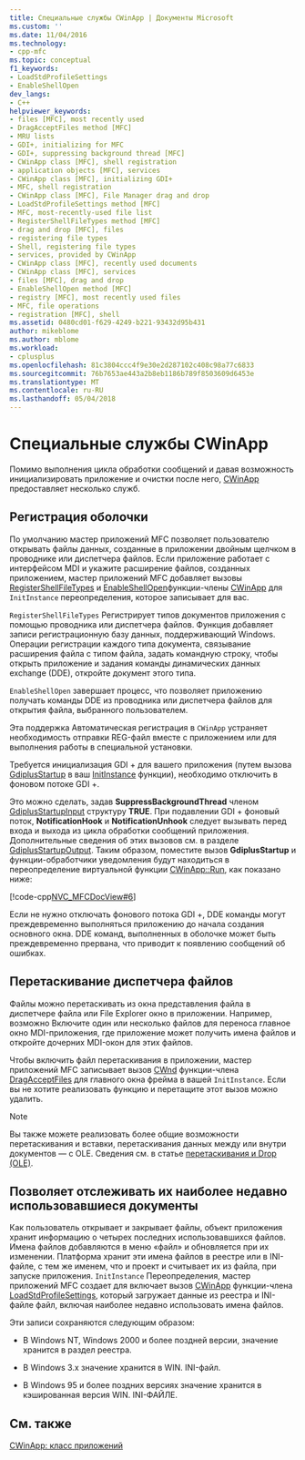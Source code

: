 ```yaml
---
title: Специальные службы CWinApp | Документы Microsoft
ms.custom: ''
ms.date: 11/04/2016
ms.technology:
- cpp-mfc
ms.topic: conceptual
f1_keywords:
- LoadStdProfileSettings
- EnableShellOpen
dev_langs:
- C++
helpviewer_keywords:
- files [MFC], most recently used
- DragAcceptFiles method [MFC]
- MRU lists
- GDI+, initializing for MFC
- GDI+, suppressing background thread [MFC]
- CWinApp class [MFC], shell registration
- application objects [MFC], services
- CWinApp class [MFC], initializing GDI+
- MFC, shell registration
- CWinApp class [MFC], File Manager drag and drop
- LoadStdProfileSettings method [MFC]
- MFC, most-recently-used file list
- RegisterShellFileTypes method [MFC]
- drag and drop [MFC], files
- registering file types
- Shell, registering file types
- services, provided by CWinApp
- CWinApp class [MFC], recently used documents
- CWinApp class [MFC], services
- files [MFC], drag and drop
- EnableShellOpen method [MFC]
- registry [MFC], most recently used files
- MFC, file operations
- registration [MFC], shell
ms.assetid: 0480cd01-f629-4249-b221-93432d95b431
author: mikeblome
ms.author: mblome
ms.workload:
- cplusplus
ms.openlocfilehash: 81c3804ccc4f9e30e2d287102c408c98a77c6833
ms.sourcegitcommit: 76b7653ae443a2b8eb1186b789f8503609d6453e
ms.translationtype: MT
ms.contentlocale: ru-RU
ms.lasthandoff: 05/04/2018
---
```

# <a name="special-cwinapp-services"></a>Специальные службы CWinApp
Помимо выполнения цикла обработки сообщений и давая возможность инициализировать приложение и очистки после него, [CWinApp](../mfc/reference/cwinapp-class.md) предоставляет несколько служб.  
  
##  <a name="_core_shell_registration"></a> Регистрация оболочки  
 По умолчанию мастер приложений MFC позволяет пользователю открывать файлы данных, созданные в приложении двойным щелчком в проводнике или диспетчера файлов. Если приложение работает с интерфейсом MDI и укажите расширение файлов, созданных приложением, мастер приложений MFC добавляет вызовы [RegisterShellFileTypes](../mfc/reference/cwinapp-class.md#registershellfiletypes) и [EnableShellOpen](../mfc/reference/cwinapp-class.md#enableshellopen)функции-члены [CWinApp](../mfc/reference/cwinapp-class.md) для `InitInstance` переопределения, которое записывает для вас.  
  
 `RegisterShellFileTypes` Регистрирует типов документов приложения с помощью проводника или диспетчера файлов. Функция добавляет записи регистрационную базу данных, поддерживающий Windows. Операции регистрации каждого типа документа, связывание расширения файла с типом файла, задать командную строку, чтобы открыть приложение и задания команды динамических данных exchange (DDE), откройте документ этого типа.  
  
 `EnableShellOpen` завершает процесс, что позволяет приложению получать команды DDE из проводника или диспетчера файлов для открытия файла, выбранного пользователем.  
  
 Эта поддержка Автоматическая регистрация в `CWinApp` устраняет необходимость отправки REG-файл вместе с приложением или для выполнения работы в специальной установки.  
  
 Требуется инициализация GDI + для вашего приложения (путем вызова [GdiplusStartup](https://msdn.microsoft.com/library/ms534077) в ваш [InitInstance](../mfc/reference/cwinapp-class.md#initinstance) функции), необходимо отключить в фоновом потоке GDI +.  
  
 Это можно сделать, задав **SuppressBackgroundThread** членом [GdiplusStartupInput](https://msdn.microsoft.com/library/ms534067) структуру **TRUE**. При подавлении GDI + фоновый поток, **NotificationHook** и **NotificationUnhook** следует вызывать перед входа и выхода из цикла обработки сообщений приложения. Дополнительные сведения об этих вызовов см. в разделе [GdiplusStartupOutput](https://msdn.microsoft.com/library/ms534068). Таким образом, поместите вызов **GdiplusStartup** и функции-обработчики уведомления будут находиться в переопределение виртуальной функции [CWinApp::Run](../mfc/reference/cwinapp-class.md#run), как показано ниже:  
  
 [!code-cpp[NVC_MFCDocView#6](../mfc/codesnippet/cpp/special-cwinapp-services_1.cpp)]  
  
 Если не нужно отключать фонового потока GDI +, DDE команды могут преждевременно выполняться приложению до начала создания основного окна. DDE команд, выполненных в оболочке может быть преждевременно прервана, что приводит к появлению сообщений об ошибках.  
  
##  <a name="_core_file_manager_drag_and_drop"></a> Перетаскивание диспетчера файлов  
 Файлы можно перетаскивать из окна представления файла в диспетчере файла или File Explorer окно в приложении. Например, возможно Включите один или несколько файлов для переноса главное окно MDI-приложения, где приложение может получить имена файлов и откройте дочерних MDI-окон для этих файлов.  
  
 Чтобы включить файл перетаскивания в приложении, мастер приложений MFC записывает вызов [CWnd](../mfc/reference/cwnd-class.md) функции-члена [DragAcceptFiles](../mfc/reference/cwnd-class.md#dragacceptfiles) для главного окна фрейма в вашей `InitInstance`. Если вы не хотите реализовать функцию и перетащите этот вызов можно удалить.  
  
> [!NOTE]
>  Вы также можете реализовать более общие возможности перетаскивания и вставки, перетаскивания данных между или внутри документов — с OLE. Сведения см. в статье [перетаскивания и Drop (OLE)](../mfc/drag-and-drop-ole.md).  
  
##  <a name="_core_keeping_track_of_the_most_recently_used_documents"></a> Позволяет отслеживать их наиболее недавно использовавшиеся документы  
 Как пользователь открывает и закрывает файлы, объект приложения хранит информацию о четырех последних использовавшихся файлов. Имена файлов добавляются в меню «файл» и обновляется при их изменении. Платформа хранит эти имена файлов в реестре или в INI-файле, с тем же именем, что и проект и считывает их из файла, при запуске приложения. `InitInstance` Переопределения, мастер приложений MFC создает для включает вызов [CWinApp](../mfc/reference/cwinapp-class.md) функции-члена [LoadStdProfileSettings](../mfc/reference/cwinapp-class.md#loadstdprofilesettings), который загружает данные из реестра и INI-файле файл, включая наиболее недавно использовать имена файлов.  
  
 Эти записи сохраняются следующим образом:  
  
-   В Windows NT, Windows 2000 и более поздней версии, значение хранится в раздел реестра.  
  
-   В Windows 3.x значение хранится в WIN. INI-файл.  
  
-   В Windows 95 и более поздних версиях значение хранится в кэшированная версия WIN. INI-ФАЙЛЕ.  
  
## <a name="see-also"></a>См. также  
 [CWinApp: класс приложений](../mfc/cwinapp-the-application-class.md)